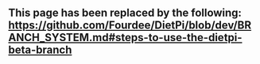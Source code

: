 ## This page has been replaced by the following: https://github.com/Fourdee/DietPi/blob/dev/BRANCH_SYSTEM.md#steps-to-use-the-dietpi-beta-branch
